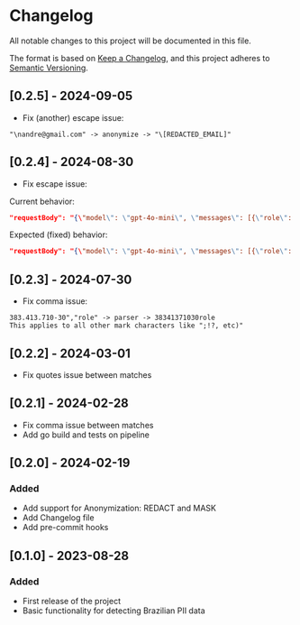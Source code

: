 # Changelog

All notable changes to this project will be documented in this file.

The format is based on [Keep a Changelog](https://keepachangelog.com/en/1.0.0/),
and this project adheres to [Semantic Versioning](https://semver.org/spec/v2.0.0.html).

## [0.2.5] - 2024-09-05
- Fix (another) escape issue:

```shell
"\nandre@gmail.com" -> anonymize -> "\[REDACTED_EMAIL]"
```

## [0.2.4] - 2024-08-30
- Fix escape issue:

Current behavior:
```json
"requestBody": "{\"model\": \"gpt-4o-mini\", \"messages\": [{\"role\": \"user\", \"content\": \"\\nUnable to access the notebook \\\"[REDACTED_EMAIL]\"\\n\"}], \"temperature\": 0.7}",
```

Expected (fixed) behavior:

```json
"requestBody": "{\"model\": \"gpt-4o-mini\", \"messages\": [{\"role\": \"user\", \"content\": \"\\nUnable to access the notebook \\\"[REDACTED_EMAIL]\\"\\n\"}], \"temperature\": 0.7}",
```

## [0.2.3] - 2024-07-30
- Fix comma issue:

```shell
383.413.710-30","role" -> parser -> 38341371030role
This applies to all other mark characters like ";!?, etc)"
```

## [0.2.2] - 2024-03-01
- Fix quotes issue between matches

## [0.2.1] - 2024-02-28
- Fix comma issue between matches
- Add go build and tests on pipeline

## [0.2.0] - 2024-02-19

### Added
- Add support for Anonymization: REDACT and MASK
- Add Changelog file
- Add pre-commit hooks

## [0.1.0] - 2023-08-28

### Added
- First release of the project
- Basic functionality for detecting Brazilian PII data

